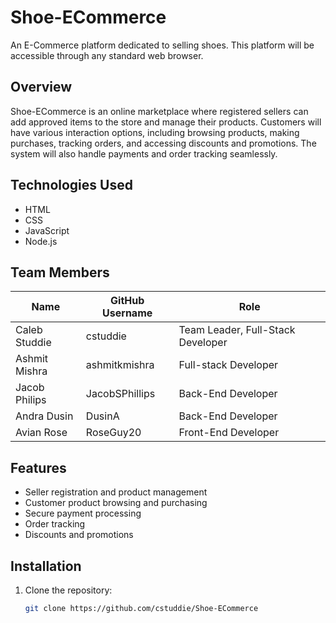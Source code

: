 # Shoe-ECommerce

An E-Commerce platform dedicated to selling shoes. This platform will be accessible through any standard web browser.

## Overview
Shoe-ECommerce is an online marketplace where registered sellers can add approved items to the store and manage their products. Customers will have various interaction options, including browsing products, making purchases, tracking orders, and accessing discounts and promotions. The system will also handle payments and order tracking seamlessly.

## Technologies Used
- HTML
- CSS
- JavaScript
- Node.js

## Team Members
| Name           | GitHub Username | Role                          |
|--------------|----------------|------------------------------|
| Caleb Studdie | cstuddie       | Team Leader, Full-Stack Developer |
| Ashmit Mishra | ashmitkmishra              | Full-stack Developer         |
| Jacob Philips | JacobSPhillips          | Back-End Developer         |
| Andra Dusin   | DusinA              | Back-End Developer         |
| Avian Rose    | RoseGuy20              | Front-End Developer         |

## Features
- Seller registration and product management
- Customer product browsing and purchasing
- Secure payment processing
- Order tracking
- Discounts and promotions

## Installation
1. Clone the repository:
   ```sh
   git clone https://github.com/cstuddie/Shoe-ECommerce

